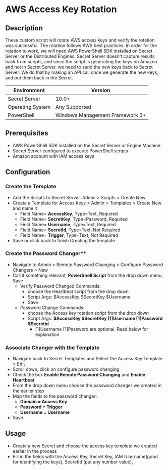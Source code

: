# AWS Access Key Rotation

## Description

These custom script will rotate AWS access keys and verify the rotation was successful. The rotation follows AWS best practices.
In order for the rotation to work, we will need AWS PowerShell SDK installed on Secret Server or the Distributed Engines. Secret Server doesn't capture results back from scripts, and since the script is generating the keys on Amazon and not in Secret Server, we need to send the new keys back to Secret Server. We do that by making an API call once we generate the new keys, and put them back in the Secret.

| Environment | Version |
| ------ | ------ |
| Secret Server | 10.0+ |
| Operating System | Any Supported |
| PowerShell | Windows Management Framework 3+ |

## Prerequisites

* AWS PowerShell SDK installed on the Secret Server or Engine Machine
* Secret Server configured to execute PowerShell scripts
* Amazon account with IAM access keys

## Configuration

### Create the Template

* Add the Scripts to Secret Server. Admin > Scripts > Create New
* Create a Template for Access Keys > Admin > Templates > Create New and name it
  * Field Name= **AccessKey**, Type=Text, Required
  * Field Name= **SecretKey**, Type=Password, Required
  * Field Name= **Username**, Type=Text, Required
  * Field Name= **SecretId**, Type=Text, Not Required
  * Field Name= **Trigger**, Type=Text, Not Required
* Save or click back to finish Creating the template

### Create the Password Changer**

* Navigate to Admin > Remote Password Changing > Configure Password Changers > New
* Call it something relevant, **PowerShell Script** from the drop down menu, Save
  * Verify Password Changed Commands:
    * choose the Heartbeat script from the drop down
    * Script Args: $AccessKey $SecretKey $Username
    * Save
  * Password Change Commands:
    * choose the Access key rotation script from the drop down
    * Script Args: **$AccessKey $SecretKey $[1]$Username $[1]$Password $Secretid**
      * $[1]$Username $[1]$Password are optional. Read below for explanation

### Associate Changer with the Template

* Navigate back to Secret Templates and Select the Access Key Template > Edit
* Scroll down, click on configure password changing
* Check the box **Enable Remote Password Changing** and **Enable Heartbeat**
* From the drop down menu choose the password changer we created in the earlier step
* Map the fields to the password changer:
  * **Domain = Access Key**
  * **Password = Trigger**
  * **Username = Username**
* Save

## Usage

* Create a new Secret and choose the access key template we created earlier in the process
* Fill in the fields with the Access Key, Secret Key, IAM Username(good for identifying the keys), SecretId (put any number value), 